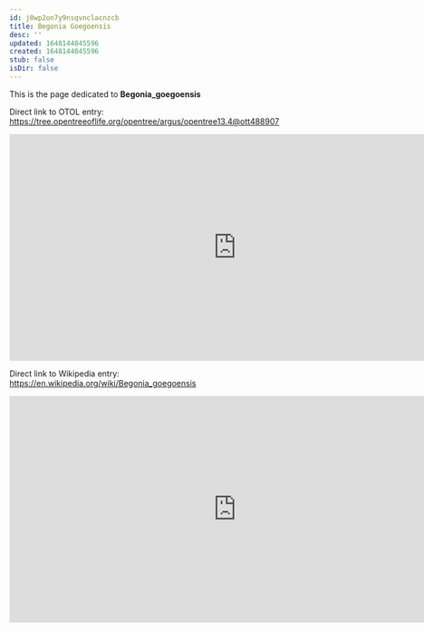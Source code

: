 ```yaml
---
id: j0wp2on7y9nsqvnclacnzcb
title: Begonia Goegoensis
desc: ''
updated: 1648144045596
created: 1648144045596
stub: false
isDir: false
---
```

This is the page dedicated to **Begonia_goegoensis**


Direct link to OTOL entry: https://tree.opentreeoflife.org/opentree/argus/opentree13.4@ott488907



<html>
    <body>
    <iframe src="https://tree.opentreeoflife.org/opentree/argus/opentree13.4@ott488907"
    width="800" height="400" frameborder="0" allowfullscreen> </iframe>
    </body>
</html>
    


Direct link to Wikipedia entry: https://en.wikipedia.org/wiki/Begonia_goegoensis



<html>
    <body>
    <iframe src="https://en.wikipedia.org/wiki/Begonia_goegoensis"
    width="800" height="400" frameborder="0" allowfullscreen> </iframe>
    </body>
</html>
    
